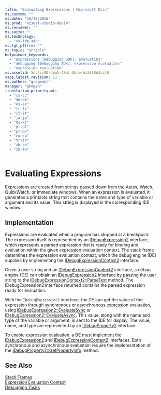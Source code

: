 ```yaml
---
title: "Evaluating Expressions | Microsoft Docs"
ms.custom: ""
ms.date: "10/19/2016"
ms.prod: "visual-studio-dev14"
ms.reviewer: ""
ms.suite: ""
ms.technology: 
  - "vs-ide-sdk"
ms.tgt_pltfrm: ""
ms.topic: "article"
helpviewer_keywords: 
  - "expressions [Debugging SDK], evaluating"
  - "debugging [Debugging SDK], expression evaluation"
  - "expression evaluation"
ms.assetid: 5ccfcc80-dea5-48a1-8bae-6a26f8d3bc56
caps.latest.revision: 11
ms.author: "gregvanl"
manager: "ghogen"
translation.priority.mt: 
  - "cs-cz"
  - "de-de"
  - "es-es"
  - "fr-fr"
  - "it-it"
  - "ja-jp"
  - "ko-kr"
  - "pl-pl"
  - "pt-br"
  - "ru-ru"
  - "tr-tr"
  - "zh-cn"
  - "zh-tw"
---
```

# Evaluating Expressions
Expressions are created from strings passed down from the Autos, Watch, QuickWatch, or Immediate windows. When an expression is evaluated, it generates a printable string that contains the name and type of variable or argument and its value. This string is displayed in the corresponding IDE window.  
  
## Implementation  
 Expressions are evaluated when a program has stopped at a breakpoint. The expression itself is represented by an [IDebugExpression2](../extensibility-debugger-reference/idebugexpression2.md) interface, which represents a parsed expression that is ready for binding and evaluation within the given expression evaluation context. The stack frame determines the expression evaluation context, which the debug engine (DE) supplies by implementing the [IDebugExpressionContext2](../extensibility-debugger-reference/idebugexpressioncontext2.md) interface.  
  
 Given a user string and an [IDebugExpressionContext2](../extensibility-debugger-reference/idebugexpressioncontext2.md) interface, a debug engine (DE) can obtain an [IDebugExpression2](../extensibility-debugger-reference/idebugexpression2.md) interface by passing the user string to the [IDebugExpressionContext2::ParseText](../extensibility-debugger-reference/idebugexpressioncontext2--parsetext.md) method. The IDebugExpression2 interface returned contains the parsed expression ready for evaluation.  
  
 With the `IDebugExpression2` interface, the DE can get the value of the expression through synchronous or asynchronous expression evaluation, using [IDebugExpression2::EvaluateSync](../extensibility-debugger-reference/idebugexpression2--evaluatesync.md) or [IDebugExpression2::EvaluateAsync](../extensibility-debugger-reference/idebugexpression2--evaluateasync.md). This value, along with the name and type of the variable or argument, is sent to the IDE for display. The value, name, and type are represented by an [IDebugProperty2](../extensibility-debugger-reference/idebugproperty2.md) interface.  
  
 To enable expression evaluation, a DE must implement the [IDebugExpression2](../extensibility-debugger-reference/idebugexpression2.md) and [IDebugExpressionContext2](../extensibility-debugger-reference/idebugexpressioncontext2.md) interfaces. Both synchronous and asynchronous evaluation require the implementation of the [IDebugProperty2::GetPropertyInfo](../extensibility-debugger-reference/idebugproperty2--getpropertyinfo.md) method.  
  
## See Also  
 [Stack Frames](../extensibility-debugger/stack-frames.md)   
 [Expression Evaluation Context](../extensibility-debugger/expression-evaluation-context.md)   
 [Debugging Tasks](../extensibility-debugger/debugging-tasks.md)
